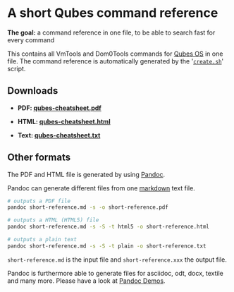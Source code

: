 # A short Qubes command reference

**The goal:** a command reference in one file, to be able to search fast for every command

This contains all VmTools and Dom0Tools commands for [Qubes OS](https://www.qubes-os.org/) in one file.
The command reference is automatically generated by the '[`create.sh`](https://github.com/Jeeppler/qubes-short-command-reference/blob/master/create.sh)' script.

## Downloads

- **PDF: [qubes-cheatsheet.pdf](https://github.com/Jeeppler/qubes-short-command-reference/raw/master/short-reference.pdf)**

- **HTML: [qubes-cheatsheet.html](https://github.com/Jeeppler/qubes-short-command-reference/raw/master/short-reference.html)**

- **Text: [qubes-cheatsheet.txt](https://github.com/Jeeppler/qubes-short-command-reference/raw/master/short-reference.txt)**

## Other formats

The PDF and HTML file is generated by using [Pandoc](http://pandoc.org/).

Pandoc can generate different files from one [markdown](http://daringfireball.net/projects/markdown/) text file.


```bash
# outputs a PDF file
pandoc short-reference.md -s -o short-reference.pdf

# outputs a HTML (HTML5) file
pandoc short-reference.md -s -S -t html5 -o short-reference.html

# outputs a plain text
pandoc short-reference.md -s -S -t plain -o short-reference.txt
```

`short-reference.md` is the input file and `short-reference.xxx` the output file.

Pandoc is furthermore able to generate files for asciidoc, odt, docx, textile and many more. Please have a look at [Pandoc Demos](http://pandoc.org/demos.html).
